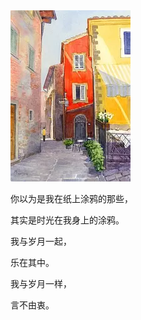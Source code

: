 <div class="about-me">
  <img class="about-me-img" src="./about.webp"/>
  <div class="about-me-desc">
    <p>你以为是我在纸上涂鸦的那些，</p>
    <p>其实是时光在我身上的涂鸦。</p>
    <p>我与岁月一起，</p>
    <p>乐在其中。</p>
    <p>我与岁月一样，</p>
    <p>言不由衷。</p>
  </div>
</div>
